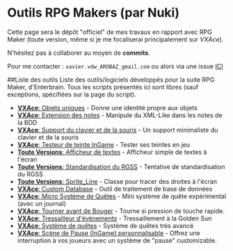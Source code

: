 Outils RPG Makers (par Nuki)
========

Cette page sera le dépôt "officiel" de mes travaux en rapport avec RPG Maker (toute version, même si je me focaliserai principalement sur *VXAce*).

N'hésitez pas à collaborer au moyen de __commits__.

Pour me contacter : `xavier.vdw_AROBAZ_gmail.com` ou alors via une issue [ICI](https://github.com/nukiFW/RPGMaker/issues/1)


##Liste des outils
Liste des outils/logiciels développés pour la suite RPG Maker, d'Enterbrain. Tous les scripts présentés ici sont libres (sauf exceptions, spécifiées sur la page du script).
* [**VXAce**: Objets uniques](https://github.com/nukiFW/RPGMaker/tree/master/ObjetsUniques) - Donne une identité propre aux objets
* [**VXAce**: Extension des notes](https://github.com/nukiFW/RPGMaker/tree/master/ExtensionNotes) - Manipule du XML-Like dans les notes de la BDD
* [**VXAce**: Support du clavier et de la souris](https://github.com/nukiFW/RPGMaker/tree/master/MouseAndKeyboard) - Un support minimaliste du clavier et de la souris
* [**VXAce**: Testeur de teinte InGame](https://github.com/nukiFW/RPGMaker/tree/master/ToneTester) - Tester ses teintes en jeu
* [**Toute Versions**: Afficheur de textes](https://github.com/nukiFW/RPGMaker/tree/master/DisplayText) - Afficheur simple de textes à l'écran
* [**Toute Versions**: Standardisation du RGSS](https://github.com/nukiFW/RPGMaker/tree/master/StandardizeRGSS) - Tentative de standardisation du RGSS
* [**Toute Versions**: Sprite_Line](https://github.com/nukiFW/RPGMaker/tree/master/SpriteLine) - Classe pour tracer des droites à l'écran
* [**VXAce**: Custom Database](https://github.com/nukiFW/RPGMaker/tree/master/CustomDatabase) - Outil de traitement de base de données
* [**VXAce**: Micro Système de Quêtes](https://github.com/nukiFW/RPGMaker/tree/master/MicroQuestSystem) - Mini système de quête expérimental (avec un journal)
* [**VXAce**: Tourner avant de Bouger](https://github.com/nukiFW/RPGMaker/tree/master/SmoothMove) - Tourne si pression de touche rapide.
* [**VXAce**: Tressailleur d'évènements](https://github.com/nukiFW/RPGMaker/tree/master/Buzzer) - Tressaillement à la Golden Sun
* [**VXAce**: Système de quêtes](https://github.com/nukiFW/RPGMaker/tree/master/QuestSystem#syst%C3%A8me-de-qu%C3%AAtes-avanc%C3%A9) - Système de quêtes très avancé
* [**VXAce**: Scène de Pause (InGame) personnalisable](https://github.com/nukiFW/RPGMaker/tree/master/break-scene) - Offrez une interruption à vos joueurs avec un système de "pause" customizable.
